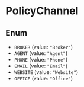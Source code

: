 # PolicyChannel

## Enum

* `BROKER` (value: `"Broker"`)
* `AGENT` (value: `"Agent"`)
* `PHONE` (value: `"Phone"`)
* `EMAIL` (value: `"Email"`)
* `WEBSITE` (value: `"Website"`)
* `OFFICE` (value: `"Office"`)

